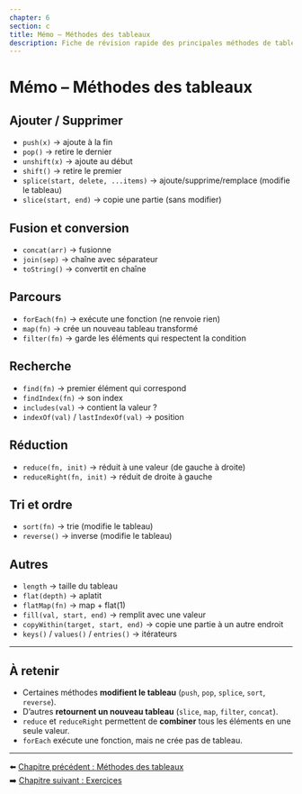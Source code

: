 ```yaml
---
chapter: 6
section: c
title: Mémo – Méthodes des tableaux
description: Fiche de révision rapide des principales méthodes de tableaux en JavaScript.
---
```


# Mémo – Méthodes des tableaux

## Ajouter / Supprimer
- `push(x)` → ajoute à la fin  
- `pop()` → retire le dernier  
- `unshift(x)` → ajoute au début  
- `shift()` → retire le premier  
- `splice(start, delete, ...items)` → ajoute/supprime/remplace (modifie le tableau)  
- `slice(start, end)` → copie une partie (sans modifier)

## Fusion et conversion
- `concat(arr)` → fusionne  
- `join(sep)` → chaîne avec séparateur  
- `toString()` → convertit en chaîne  

## Parcours
- `forEach(fn)` → exécute une fonction (ne renvoie rien)  
- `map(fn)` → crée un nouveau tableau transformé  
- `filter(fn)` → garde les éléments qui respectent la condition  

## Recherche
- `find(fn)` → premier élément qui correspond  
- `findIndex(fn)` → son index  
- `includes(val)` → contient la valeur ?  
- `indexOf(val)` / `lastIndexOf(val)` → position  

## Réduction
- `reduce(fn, init)` → réduit à une valeur (de gauche à droite)  
- `reduceRight(fn, init)` → réduit de droite à gauche  

## Tri et ordre
- `sort(fn)` → trie (modifie le tableau)  
- `reverse()` → inverse (modifie le tableau)  

## Autres
- `length` → taille du tableau  
- `flat(depth)` → aplatit  
- `flatMap(fn)` → map + flat(1)  
- `fill(val, start, end)` → remplit avec une valeur  
- `copyWithin(target, start, end)` → copie une partie à un autre endroit  
- `keys()` / `values()` / `entries()` → itérateurs

---

## À retenir

- Certaines méthodes **modifient le tableau** (`push`, `pop`, `splice`, `sort`, `reverse`).  
- D’autres **retournent un nouveau tableau** (`slice`, `map`, `filter`, `concat`).  
- `reduce` et `reduceRight` permettent de **combiner** tous les éléments en une seule valeur.  
- `forEach` exécute une fonction, mais ne crée pas de tableau.  

---

⬅️ [Chapitre précédent : Méthodes des tableaux](./b_methodes.md)  
➡️ [Chapitre suivant : Exercices](./d_Exercices.md)
